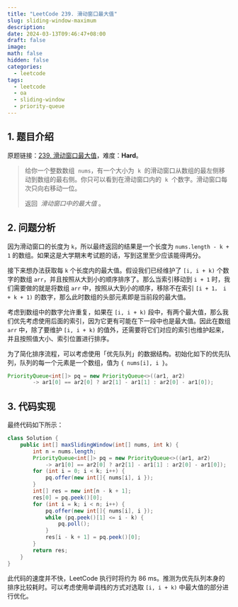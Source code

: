 ```yaml
---
title: "LeetCode 239. 滑动窗口最大值"
slug: sliding-window-maximum
description:
date: 2024-03-13T09:46:47+08:00
draft: false
image:
math: false
hidden: false
categories:
  - leetcode
tags:
  - leetcode
  - oa
  - sliding-window
  - priority-queue
---
```


## 1. 题目介绍

原题链接：[239. 滑动窗口最大值](https://leetcode.cn/problems/sliding-window-maximum/)，难度：**Hard**。

> 给你一个整数数组  `nums`，有一个大小为  `k`  的滑动窗口从数组的最左侧移动到数组的最右侧。你只可以看到在滑动窗口内的  `k`  个数字。滑动窗口每次只向右移动一位。
>
> 返回  *滑动窗口中的最大值* 。

## 2. 问题分析

因为滑动窗口的长度为 `k`，所以最终返回的结果是一个长度为 `nums.length - k + 1` 的数组。如果这是大学期末考试题的话，写到这里至少应该能得两分。

接下来想办法获取每 `k` 个长度内的最大值。假设我们已经维护了 `[i, i + k)` 个数字的数组 `arr`，并且按照从大到小的顺序排序了。那么当索引移动到 `i + 1` 时，我们需要做的就是将数组 `arr` 中，按照从大到小的顺序，移除不在索引 `[i + 1， i + k + 1)` 的数字，那么此时数组的头部元素即是当前段的最大值。

考虑到数组中的数字允许重复，如果在 `[i, i + k)` 段中，有两个最大值，那么我们优先考虑使用后面的索引，因为它更有可能在下一段中也是最大值。因此在数组 `arr` 中，除了要维护 `[i, i + k)` 的值外，还需要将它们对应的索引也维护起来，并且按照值大小、索引位置进行排序。

为了简化排序流程，可以考虑使用「优先队列」的数据结构。初始化如下的优先队列，队列的每一个元素是一个数组，值为 `{ nums[i], i }`。

```java
PriorityQueue<int[]> pq = new PriorityQueue<>((ar1, ar2)
        -> ar1[0] == ar2[0] ? ar2[1] - ar1[1] : ar2[0] - ar1[0]);
```

## 3. 代码实现

最终代码如下所示：

```java
class Solution {
    public int[] maxSlidingWindow(int[] nums, int k) {
        int n = nums.length;
        PriorityQueue<int[]> pq = new PriorityQueue<>((ar1, ar2)
            -> ar1[0] == ar2[0] ? ar2[1] - ar1[1] : ar2[0] - ar1[0]);
        for (int i = 0; i < k; i++) {
            pq.offer(new int[]{ nums[i], i });
        }
        int[] res = new int[n - k + 1];
        res[0] = pq.peek()[0];
        for (int i = k; i < n; i++) {
            pq.offer(new int[]{ nums[i], i });
            while (pq.peek()[1] <= i - k) {
                pq.poll();
            }
            res[i - k + 1] = pq.peek()[0];
        }
        return res;
    }
}
```

此代码的速度并不快，LeetCode 执行时将约为 86 ms。推测为优先队列本身的排序比较耗时。可以考虑使用单调栈的方式对选取 `[i, i + k)` 中最大值的部分进行优化。
